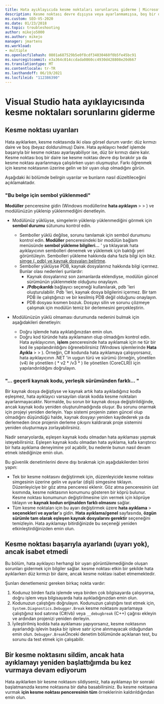 ```yaml
---
title: Hata ayıklayıcıda kesme noktaları sorunlarını giderme | Microsoft Docs
description: Kesme noktası devre dışıysa veya ayarlanmamışsa, boş bir daire olarak görüntülenir. Kesme noktaları ayarlanırken oluşabilecek sorunlar hakkında buraya bakın.
ms.custom: SEO-VS-2020
ms.date: 01/23/2018
ms.topic: troubleshooting
author: mikejo5000
ms.author: mikejo
manager: jmartens
ms.workload:
- multiple
ms.openlocfilehash: 0801a687529b5e0f8cdf34030460f0b5fe45bc91
ms.sourcegitcommit: e3a364c014ccdada0860cc4930d428808e20d667
ms.translationtype: MT
ms.contentlocale: tr-TR
ms.lasthandoff: 06/19/2021
ms.locfileid: "112386390"
---
```

# <a name="troubleshoot-breakpoints-in-the-visual-studio-debugger"></a>Visual Studio hata ayıklayıcısında kesme noktaları sorunlarını giderme

## <a name="breakpoint-warnings"></a>Kesme noktası uyarıları

Hata ayıklarken, kesme noktasında iki olası görsel durum vardır: düz kırmızı daire ve boş (beyaz doldurulmuş) Daire. Hata ayıklayıcı hedef işlemde başarıyla bir kesme noktası ayarlayabiliyor ise, düz bir kırmızı daire kalır. Kesme noktası boş bir daire ise kesme noktası devre dışı bırakılır ya da kesme noktası ayarlanmaya çalışılırken uyarı oluşmuştur. Farkı öğrenmek için kesme noktasının üzerine gelin ve bir uyarı olup olmadığını görün.

Aşağıdaki iki bölümde belirgin uyarılar ve bunların nasıl düzeltileceğini açıklamaktadır.

### <a name="no-symbols-have-been-loaded-for-this-document"></a>"Bu belge için sembol yüklenmedi"

**Modüller** penceresine gidin (Windows modüllerine **hata ayıklayın**  >    >  ) ve modülünüzün yüklenip yüklenmediğini denetleyin.
* Modülünüz yüklüyse, simgelerin yüklenip yüklenmediğini görmek için **sembol durumu** sütununu kontrol edin.
  * Semboller yüklü değilse, sorunu tanılamak için sembol durumunu kontrol edin. **Modüller** penceresindeki bir modülün bağlam menüsünde **sembol yükleme bilgileri...** ' ya tıklayarak hata ayıklayıcının sembolleri denemek ve yüklemek için baktığı yeri görüntüleyin. Sembolleri yükleme hakkında daha fazla bilgi için bkz. [simge (. pdb) ve kaynak dosyaları belirtme](../debugger/specify-symbol-dot-pdb-and-source-files-in-the-visual-studio-debugger.md).
  * Semboller yüklüyse PDB, kaynak dosyalarınız hakkında bilgi içermez. Bunlar olası nedenleri şunlardır:
    * Kaynak dosyalarınız son zamanlarda eklendiyse, modülün güncel sürümünün yüklenmekte olduğunu onaylayın.
    * **/Pdbçıkarıldı** bağlayıcı seçeneği kullanılarak, pdb 'leri oluşturulabilir. Pdb 'leri, kaynak dosya bilgilerini içermez. Bir tam PDB ile çalıştığınızı ve bir kesilmiş PDB değil olduğunu onaylayın.
    * PDB dosyası kısmen bozuk. Dosyayı silin ve sorunu çözmeye çalışmak için modülün temiz bir derlemesini gerçekleştirin.

* Modülünüzün yüklü olmaması durumunda nedenini bulmak için aşağıdakileri denetleyin:
  * Doğru işlemde hata ayıklatığınızdan emin olun.
  * Doğru kod türünde hata ayıklamanın olup olmadığını kontrol edin. Hata ayıklayıcının, **işlem** penceresinde hata ayıklamak için ne tür bir kod ile yapılandırıldığını öğrenebilirsiniz (Windows işlemlerinde **Hata Ayıkla**  >    >  ). Örneğin, C# kodunda hata ayıklamaya çalışıyorsanız, hata ayıklayıcının .NET 'in uygun türü ve sürümü (örneğin, yönetilen (v4) ile yönetilen ( \* v2 \* /v3 \* ) Ile yönetilen (CoreCLR)) için yapılandırıldığını doğrulayın.

### <a name="-the-current-source-code-is-different-from-the-version-built-into"></a>"… geçerli kaynak kodu, yerleşik sürümünden farklı... "

Bir kaynak dosya değiştiyse ve kaynak artık hata ayıkladığınız kodla eşleşmez, hata ayıklayıcı varsayılan olarak kodda kesme noktaları ayarlanmayacaktır. Normalde, bu sorun bir kaynak dosya değiştirildiğinde, ancak kaynak kodu yeniden oluşturulmadığında oluşur. Bu sorunu onarmak için projeyi yeniden derleyin. Yapı sistemi projenin zaten güncel olup olmadığını düşündüğü halde, kaynak dosyayı yeniden kaydederek ya da derlemeden önce projenin derleme çıkışını kaldırarak proje sistemini yeniden oluşturmaya zorlayabilirsiniz.

Nadir senaryolarda, eşleşen kaynak kodu olmadan hata ayıklaması yapmak isteyebilirsiniz. Eşleşen kaynak kodu olmadan hata ayıklama, kafa karıştırıcı bir hata ayıklama deneyimine yol açabilir, bu nedenle bunun nasıl devam etmek istediğinize emin olun.

Bu güvenlik denetimlerini devre dışı bırakmak için aşağıdakilerden birini yapın:
* Tek bir kesme noktasını değiştirmek için, düzenleyicide kesme noktası simgesinin üzerine gelin ve ayarlar (dişli) simgesine tıklayın. Düzenleyiciye bir göz atma penceresi eklenir. Göz atma penceresinin üst kısmında, kesme noktasının konumunu gösteren bir köprü bulunur. Kesme noktası konumunun değiştirilmesine izin vermek için köprüye tıklayın ve **kaynak kodun orijinalden farklı olmasını** sağlar.
* Tüm kesme noktaları için bu ayarı değiştirmek üzere **hata ayıklama**  >  **seçenekleri ve ayarlar**'a gidin. **Hata ayıklama/genel** sayfasında, **özgün sürümle tam olarak eşleşen kaynak dosyalarını gerektir** seçeneğini temizleyin. Hata ayıklamayı bitirdiğinizde bu seçeneği yeniden etkinleştirdiğinizden emin olun.

## <a name="the-breakpoint-was-successfully-set-no-warning-but-didnt-hit"></a>Kesme noktası başarıyla ayarlandı (uyarı yok), ancak isabet etmedi

Bu bölüm, hata ayıklayıcı herhangi bir uyarı görüntülemediğinde oluşan sorunları gidermek için bilgiler sağlar. kesme noktası etkin bir şekilde hata ayıklaırken düz kırmızı bir daire, ancak kesme noktası isabet etmemektedir.

Şunları denetlemeniz gereken birkaç nokta vardır:
1. Kodunuz birden fazla işlemde veya birden çok bilgisayarda çalışıyorsa, doğru işlem veya bilgisayarda hata ayıkladığınızdan emin olun.
2. Kodunuzun çalıştığını doğrulayın. Kodunuzun çalıştığını test etmek için, `System.Diagnostics.Debugger.Break` kesme noktasını ayarlamaya çalıştığınız kod satırına (C#/vb) veya `__debugbreak` (C++) çağrısı ekleyin ve ardından projenizi yeniden derleyin.
3. İyileştirilmiş kodda hata ayıklaması yapıyorsanız, kesme noktasının ayarlandığı işlevin başka bir işleve satır içine alınmayacak olduğundan emin olun. `Debugger.Break`Önceki denetim bölümünde açıklanan test, bu sorunu da test etmek için çalışabilir.

## <a name="i-deleted-a-breakpoint-but-i-continue-to-hit-it-when-i-start-debugging-again"></a>Bir kesme noktasını sildim, ancak hata ayıklamayı yeniden başlattığımda bu kez vurmaya devam ediyorum

Hata ayıklarken bir kesme noktasını sildiyseniz, hata ayıklamayı bir sonraki başlatmanızda kesme noktasına bir daha basabilirsiniz. Bu kesme noktasına vurmak **için kesme noktası penceresinin tüm** örneklerinin kaldırıldığından emin olun.
